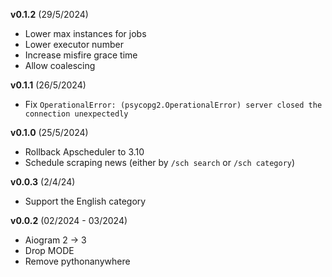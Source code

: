 **v0.1.2** (29/5/2024)

* Lower max instances for jobs
* Lower executor number
* Increase misfire grace time
* Allow coalescing

**v0.1.1** (26/5/2024)

* Fix `OperationalError: (psycopg2.OperationalError) server closed the connection unexpectedly`

**v0.1.0** (25/5/2024)

* Rollback Apscheduler to 3.10
* Schedule scraping news (either by `/sch search` or `/sch category`)


**v0.0.3** (2/4/24)

* Support the English category

**v0.0.2** (02/2024 - 03/2024)

* Aiogram 2 -> 3
* Drop MODE
* Remove pythonanywhere
